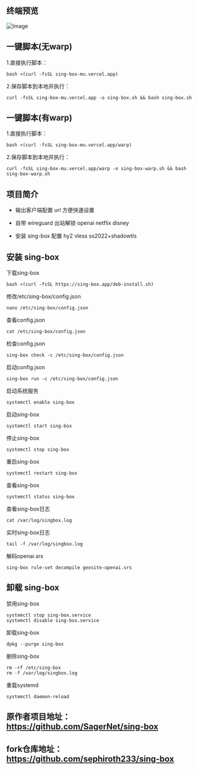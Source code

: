 ## 终端预览

![Image](https://github.com/user-attachments/assets/0069ba70-33a7-49ab-a85f-8a894277b4bd)

## 一键脚本(无warp)
1.直接执行脚本：
```
bash <(curl -fsSL sing-box-mu.vercel.app)
```
2.保存脚本到本地并执行：
```
curl -fsSL sing-box-mu.vercel.app -o sing-box.sh && bash sing-box.sh
```

## 一键脚本(有warp)
1.直接执行脚本：
```
bash <(curl -fsSL sing-box-mu.vercel.app/warp)
```
2.保存脚本到本地并执行：
```
curl -fsSL sing-box-mu.vercel.app/warp -o sing-box-warp.sh && bash sing-box-warp.sh
```

## 项目简介
- 输出客户端配置 url 方便快速设置

- 自带 wireguard 出站解锁 openai netflix disney 

- 安装 sing-box 配置 hy2 vless ss2022+shadowtls

## 安装 sing-box
下载sing-box
```
bash <(curl -fsSL https://sing-box.app/deb-install.sh)
```
修改/etc/sing-box/config.json
```
nano /etc/sing-box/config.json
```
查看config.json
```
cat /etc/sing-box/config.json
```
检查config.json
```
sing-box check -c /etc/sing-box/config.json
```
启动config.json
```
sing-box run -c /etc/sing-box/config.json
```
启动系统服务
```
systemctl enable sing-box
```
启动sing-box
```
systemctl start sing-box
```
停止sing-box
```
systemctl stop sing-box
```
重启sing-box
```
systemctl restart sing-box
```
查看sing-box
```
systemctl status sing-box
```
查看sing-box日志
```
cat /var/log/singbox.log
```
实时sing-box日志
```
tail -f /var/log/singbox.log
```
解码openai.srs
```
sing-box rule-set decompile geosite-openai.srs
```


## 卸载 sing-box
禁用sing-box
```
systemctl stop sing-box.service
systemctl disable sing-box.service
```
卸载sing-box
```
dpkg --purge sing-box
```
删除sing-box
```
rm -rf /etc/sing-box
rm -f /var/log/singbox.log
```
重载systemd
```
systemctl daemon-reload
```

## 原作者项目地址：https://github.com/SagerNet/sing-box
## fork仓库地址：https://github.com/sephiroth233/sing-box
